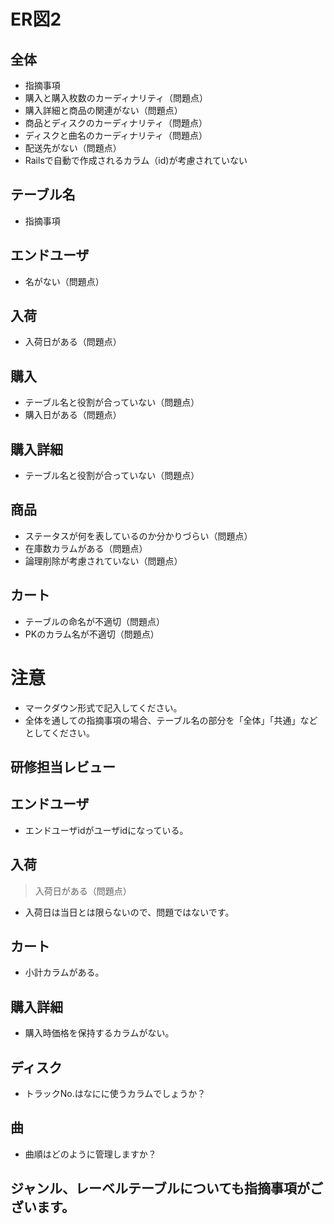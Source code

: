 # ER図2
## 全体
- 指摘事項
- 購入と購入枚数のカーディナリティ（問題点）
- 購入詳細と商品の関連がない（問題点）
- 商品とディスクのカーディナリティ（問題点）
- ディスクと曲名のカーディナリティ（問題点）
- 配送先がない（問題点）
- Railsで自動で作成されるカラム（id)が考慮されていない

## テーブル名
- 指摘事項

## エンドユーザ
- 名がない（問題点）

## 入荷
- 入荷日がある（問題点）

## 購入
- テーブル名と役割が合っていない（問題点）
- 購入日がある（問題点）

## 購入詳細
- テーブル名と役割が合っていない（問題点）

## 商品
- ステータスが何を表しているのか分かりづらい（問題点）
- 在庫数カラムがある（問題点）
- 論理削除が考慮されていない（問題点）

## カート
- テーブルの命名が不適切（問題点）
- PKのカラム名が不適切（問題点）

# 注意
* マークダウン形式で記入してください。
* 全体を通しての指摘事項の場合、テーブル名の部分を「全体」「共通」などとしてください。

## 研修担当レビュー
## エンドユーザ
- エンドユーザidがユーザidになっている。

## 入荷
> 入荷日がある（問題点）
  - 入荷日は当日とは限らないので、問題ではないです。
  
## カート
- 小計カラムがある。

## 購入詳細
- 購入時価格を保持するカラムがない。

## ディスク
- トラックNo.はなにに使うカラムでしょうか？

## 曲
- 曲順はどのように管理しますか？

## ジャンル、レーベルテーブルについても指摘事項がございます。
